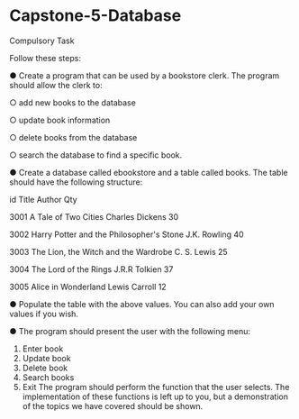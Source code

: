 # Capstone-5-Database






Compulsory Task

Follow these steps:

● Create a program that can be used by a bookstore clerk. The program should allow the clerk to:

○ add new books to the database

○ update book information

○ delete books from the database

○ search the database to find a specific book.

● Create a database called ebookstore and a table called books. The table should have the following structure:

id Title Author Qty

3001 A Tale of Two
Cities
Charles Dickens 30

3002 Harry Potter and
the
Philosopher's
Stone
J.K. Rowling 40

3003 The Lion, the
Witch and the
Wardrobe
C. S. Lewis 25

3004 The Lord of the
Rings
J.R.R Tolkien 37

3005 Alice in
Wonderland
Lewis Carroll 12

● Populate the table with the above values. You can also add your own values if you wish.

● The program should present the user with the following menu:

1. Enter book
2. Update book
3. Delete book
4. Search books
0. Exit
The program should perform the function that the user selects. The implementation of these functions is left up to you, but a demonstration of the topics we have covered should be shown.
